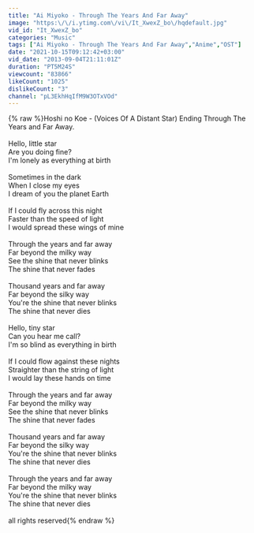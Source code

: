 ```yaml
---
title: "Ai Miyoko - Through The Years And Far Away"
image: "https:\/\/i.ytimg.com\/vi\/It_XwexZ_bo\/hqdefault.jpg"
vid_id: "It_XwexZ_bo"
categories: "Music"
tags: ["Ai Miyoko - Through The Years And Far Away","Anime","OST"]
date: "2021-10-15T09:12:42+03:00"
vid_date: "2013-09-04T21:11:01Z"
duration: "PT5M24S"
viewcount: "83866"
likeCount: "1025"
dislikeCount: "3"
channel: "pL3EkhHqIfM9W3OTxVOd"
---
```

{% raw %}Hoshi no Koe - (Voices Of A Distant Star) Ending Through The Years and Far Away.<br /><br />Hello, little star<br />Are you doing fine?<br />I'm lonely as everything at birth<br /><br />Sometimes in the dark<br />When I close my eyes<br />I dream of you the planet Earth<br /><br />If I could fly across this night<br />Faster than the speed of light<br />I would spread these wings of mine<br /><br />Through the years and far away<br />Far beyond the milky way<br />See the shine that never blinks<br />The shine that never fades<br /><br />Thousand years and far away<br />Far beyond the silky way<br />You're the shine that never blinks<br />The shine that never dies<br /><br />Hello, tiny star<br />Can you hear me call?<br />I'm so blind as everything in birth<br /><br />If I could flow against these nights<br />Straighter than the string of light<br />I would lay these hands on time<br /><br />Through the years and far away<br />Far beyond the milky way<br />See the shine that never blinks<br />The shine that never fades<br /><br />Thousand years and far away<br />Far beyond the silky way<br />You're the shine that never blinks<br />The shine that never dies<br /><br />Through the years and far away<br />Far beyond the milky way<br />You're the shine that never blinks<br />The shine that never dies<br /><br />all rights reserved{% endraw %}
